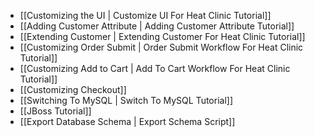 - [[Customizing the UI | Customize UI For Heat Clinic Tutorial]]
- [[Adding Customer Attribute | Adding Customer Attribute Tutorial]]
- [[Extending Customer | Extending Customer For Heat Clinic Tutorial]]
- [[Customizing Order Submit | Order Submit Workflow For Heat Clinic Tutorial]]
- [[Customizing Add to Cart | Add To Cart Workflow For Heat Clinic Tutorial]]
- [[Customizing Checkout]]
- [[Switching To MySQL | Switch To MySQL Tutorial]]
- [[JBoss Tutorial]]
- [[Export Database Schema | Export Schema Script]]

